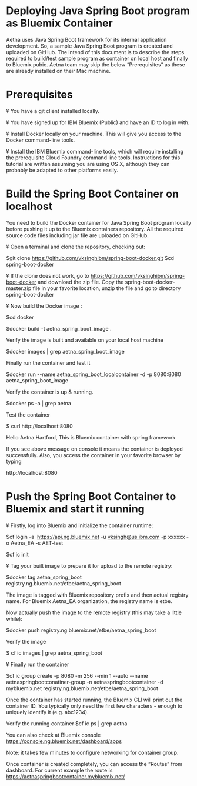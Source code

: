 
Deploying Java Spring Boot program as Bluemix Container
========================================================

Aetna uses Java Spring Boot framework for its internal application development. So, a sample Java Spring Boot program is created and uploaded on GitHub. The intend of this document is to describe the steps required to build/test sample program as container on local host and finally to Bluemix pubic. 
Aetna team may skip the below “Prerequisites” as these are already installed on their Mac machine.

Prerequisites
==================
¥	You have a git client installed locally.

¥	You have signed up for IBM Bluemix (Public) and have an ID to log in with.

¥	Install Docker locally on your machine. This will give you access to the Docker command-line tools.

¥	Install the IBM Bluemix command-line tools, which will require installing the prerequisite Cloud Foundry command line tools.
Instructions for this tutorial are written assuming you are using OS X, although they can probably be adapted to other platforms easily.

Build the Spring Boot Container on localhost
=============================================

You need to build the Docker container for Java Spring Boot program locally before pushing it up to the Bluemix containers repository. All the required source code files including jar file are uploaded on GitHub. 

¥	Open a terminal and clone the repository, checking out:
 	
  $git clone https://github.com/vksinghibm/spring-boot-docker.git
 	$cd spring-boot-docker

¥	If the clone does not work, go to 
https://github.com/vksinghibm/spring-boot-docker and download the zip file. Copy the spring-boot-docker-master.zip file in your favorite location, unzip the file and go to directory spring-boot-docker

¥	Now build the Docker image :
 	
  $cd docker
 	
  $docker build -t aetna_spring_boot_image .

Verify the image is built and available on your local host machine
 	
  $docker images | grep aetna_spring_boot_image

Finally run the container and test it
 	
  $docker run --name aetna_spring_boot_localcontainer -d -p 8080:8080 aetna_spring_boot_image

Verify the container is up & running.
 	
  $docker ps -a | grep aetna
 	
  Test the container 
 	
  $ curl http://localhost:8080
 	
  Hello Aetna Hartford, This is Bluemix container with spring framework

If you see above message on console it means the container is deployed successfully.
Also, you access the container in your favorite browser by typing 

http://localhost:8080

Push the Spring Boot Container to Bluemix and start it running
==================================================================

¥	Firstly, log into Bluemix and initialize the container runtime:

$cf login -a  https://api.ng.bluemix.net -u vksingh@us.ibm.com -p xxxxxx -o Aetna_EA -s AET-test

$cf ic init

¥	Tag your built image to prepare it for upload to the remote registry:

$docker tag aetna_spring_boot registry.ng.bluemix.net/etbe/aetna_spring_boot

The image is tagged with Bluemix repository prefix and then actual registry name. For Bluemix Aetna_EA organization, the registry name is etbe. 

Now actually push the image to the remote registry (this may take a little while):

$docker push registry.ng.bluemix.net/etbe/aetna_spring_boot

Verify the image

$ cf ic images | grep aetna_spring_boot


¥	Finally run the container 

$cf ic group create -p 8080 -m 256 --min 1 --auto --name aetnaspringbootconatiner-group -n aetnaspringbootcontainer -d 
mybluemix.net registry.ng.bluemix.net/etbe/aetna_spring_boot

Once the container has started running, the Bluemix CLI will print out the container ID. You typically only need the first few characters - enough to uniquely identify it (e.g. abc1234).

Verify the running container
$cf ic ps | grep aetna

You can also check at Bluemix console https://console.ng.bluemix.net/dashboard/apps

Note: it takes few minutes to configure networking for container group. 

Once container is created completely, you can access the “Routes” from dashboard. For current example the route is https://aetnaspringbootcontainer.mybluemix.net/

